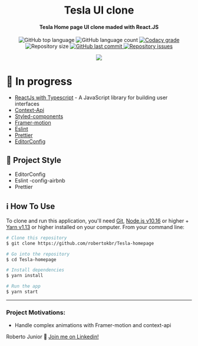 <h1 align="center">
 Tesla UI clone
<h4 align="center">
Tesla Home page UI clone maded with React.JS
</h4>
<p align="center">
  <img alt="GitHub top language" src="https://img.shields.io/github/languages/top/robertokbr/Tesla-homepage.svg">

  <img alt="GitHub language count" src="https://img.shields.io/github/languages/count/robertokbr/Tesla-homepage.svg">

  <a href="https://www.codacy.com/app/robertokbr/Tesla-homepage?utm_source=github.com&amp;utm_medium=referral&amp;utm_content=robertokbr/Tesla-homepage&amp;utm_campaign=Badge_Grade">
    <img alt="Codacy grade" src="https://img.shields.io/codacy/grade/1b577a07dda843aba09f4bc55d1af8fc.svg">
  </a>

  <img alt="Repository size" src="https://img.shields.io/github/repo-size/robertokbr/Tesla-homepage.svg">
  <a href="https://github.com/robertokbr/Tesla-homepage/commits/master">
    <img alt="GitHub last commit" src="https://img.shields.io/github/last-commit/robertokbr/Tesla-homepage.svg">
  </a>

  <a href="https://github.com/robertokbr/Tesla-homepage/issues">
    <img alt="Repository issues" src="https://img.shields.io/github/issues/robertokbr/Tesla-homepage.svg">
  </a>
</p>
</h1>
<p align="center">
    <image src="https://github.com/robertokbr/Tesla-homepage/blob/main/.github/Tesla.gif"/>
</p>



# 🚧 In progress

- [ReactJs with Typescript](https://reactjs.org) - A JavaScript library for building user interfaces
- [Context-Api]()
- [Styled-components]()
- [Framer-motion]()
- [Eslint]()
- [Prettier]()
- [EditorConfig]()

## 🎈 Project Style
* EditorConfig
* Eslint -config-airbnb
* Prettier

## :information_source: How To Use

To clone and run this application, you'll need [Git](https://git-scm.com), [Node.js v10.16][nodejs] or higher + [Yarn v1.13][yarn] or higher installed on your computer. From your command line:

```bash
# Clone this repository
$ git clone https://github.com/robertokbr/Tesla-homepage

# Go into the repository
$ cd Tesla-homepage

# Install dependencies
$ yarn install

# Run the app
$ yarn start
```
---

### Project Motivations:
- Handle complex animations with Framer-motion and context-api


Roberto Junior :wave: [Join me on Linkedin!](https://www.linkedin.com/in/robertojrcdc/)

[nodejs]: https://nodejs.org/
[yarn]: https://yarnpkg.com/
[vc]: https://code.visualstudio.com/
[vceditconfig]: https://marketplace.visualstudio.com/items?itemName=EditorConfig.EditorConfig
[vceslint]: https://marketplace.visualstudio.com/items?itemName=dbaeumer.vscode-eslint
